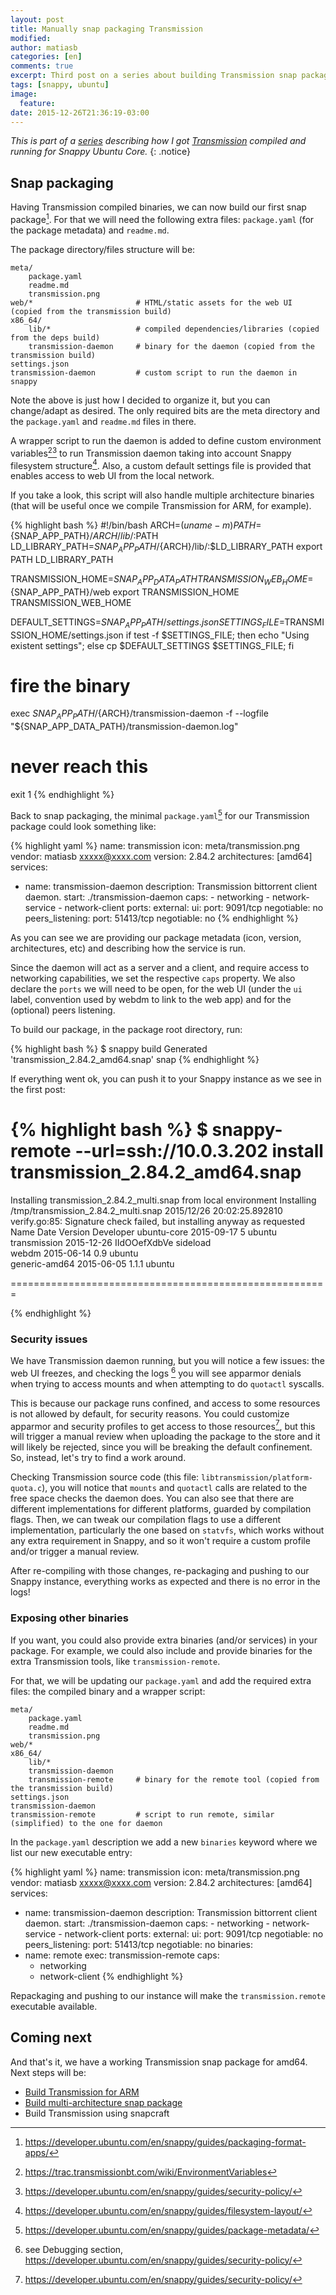 ```yaml
---
layout: post
title: Manually snap packaging Transmission
modified:
author: matiasb
categories: [en]
comments: true
excerpt: Third post on a series about building Transmission snap package.
tags: [snappy, ubuntu]
image:
  feature:
date: 2015-12-26T21:36:19-03:00
---
```


*This is part of a [series](/tags/#snappy) describing how I got [Transmission](https://uappexplorer.com/app/transmission.matiasb) compiled and running for Snappy Ubuntu Core.*
{: .notice}


Snap packaging
--------------

Having Transmission compiled binaries, we can now build our first snap package[^1]. For that we will need the following extra files: `package.yaml` (for the package metadata) and `readme.md`.

[^1]: https://developer.ubuntu.com/en/snappy/guides/packaging-format-apps/

The package directory/files structure will be:

    meta/
        package.yaml
        readme.md
        transmission.png
    web/*                       # HTML/static assets for the web UI (copied from the transmission build)
    x86_64/
        lib/*                   # compiled dependencies/libraries (copied from the deps build)
        transmission-daemon     # binary for the daemon (copied from the transmission build)
    settings.json
    transmission-daemon         # custom script to run the daemon in snappy

Note the above is just how I decided to organize it, but you can change/adapt as desired. The only required bits are the meta directory and the `package.yaml` and `readme.md` files in there.

A wrapper script to run the daemon is added to define custom environment variables[^2][^3] to run Transmission daemon taking into account Snappy filesystem structure[^4]. Also, a custom default settings file is provided that enables access to web UI from the local network.

If you take a look, this script will also handle multiple architecture binaries (that will be useful once we compile Transmission for ARM, for example).

[^2]: https://trac.transmissionbt.com/wiki/EnvironmentVariables
[^3]: https://developer.ubuntu.com/en/snappy/guides/security-policy/
[^4]: https://developer.ubuntu.com/en/snappy/guides/filesystem-layout/

{% highlight bash %}
#!/bin/bash
ARCH=$(uname -m)
PATH=${SNAP_APP_PATH}/${ARCH}/lib/:$PATH
LD_LIBRARY_PATH=${SNAP_APP_PATH}/${ARCH}/lib/:$LD_LIBRARY_PATH
export PATH LD_LIBRARY_PATH

TRANSMISSION_HOME=${SNAP_APP_DATA_PATH}
TRANSMISSION_WEB_HOME=${SNAP_APP_PATH}/web
export TRANSMISSION_HOME TRANSMISSION_WEB_HOME

DEFAULT_SETTINGS=${SNAP_APP_PATH}/settings.json
SETTINGS_FILE=$TRANSMISSION_HOME/settings.json
if test -f $SETTINGS_FILE;
then echo "Using existent settings";
else cp $DEFAULT_SETTINGS $SETTINGS_FILE; fi

# fire the binary
exec ${SNAP_APP_PATH}/${ARCH}/transmission-daemon -f --logfile "${SNAP_APP_DATA_PATH}/transmission-daemon.log"

# never reach this
exit 1
{% endhighlight %}

Back to snap packaging, the minimal `package.yaml`[^5] for our Transmission package could look something like:

{% highlight yaml %}
name: transmission
icon: meta/transmission.png
vendor: matiasb <xxxxx@xxxx.com>
version: 2.84.2
architectures: [amd64]
services:
 - name: transmission-daemon
   description: Transmission bittorrent client daemon.
   start: ./transmission-daemon
   caps:
        - networking
        - network-service
        - network-client
   ports:
      external:
         ui:
            port: 9091/tcp
            negotiable: no
         peers_listening:
            port: 51413/tcp
            negotiable: no
{% endhighlight %}

[^5]: https://developer.ubuntu.com/en/snappy/guides/package-metadata/

As you can see we are providing our package metadata (icon, version, architectures, etc) and describing how the service is run.

Since the daemon will act as a server and a client, and require access to networking capabilities, we set the respective `caps` property. We also declare the `ports` we will need to be open, for the web UI (under the `ui` label, convention used by webdm to link to the web app) and for the (optional) peers listening.

To build our package, in the package root directory, run:

{% highlight bash %}
$ snappy build
Generated 'transmission_2.84.2_amd64.snap' snap
{% endhighlight %}

If everything went ok, you can push it to your Snappy instance as we see in the first post:

{% highlight bash %}
$ snappy-remote --url=ssh://10.0.3.202 install transmission_2.84.2_amd64.snap
=======================================================

Installing transmission_2.84.2_multi.snap from local environment
Installing /tmp/transmission_2.84.2_multi.snap
2015/12/26 20:02:25.892810 verify.go:85: Signature check failed, but installing anyway as requested
Name          Date       Version      Developer 
ubuntu-core   2015-09-17 5            ubuntu    
transmission  2015-12-26 IIdOOefXdbVe sideload  
webdm         2015-06-14 0.9          ubuntu    
generic-amd64 2015-06-05 1.1.1        ubuntu    

=======================================================

{% endhighlight %}


### Security issues

We have Transmission daemon running, but you will notice a few issues: the web UI freezes, and checking the logs [^6] you will see apparmor denials when trying to access mounts and when attempting to do `quotactl` syscalls.

[^6]: see Debugging section, https://developer.ubuntu.com/en/snappy/guides/security-policy/

This is because our package runs confined, and access to some resources is not allowed by default, for security reasons. You could customize apparmor and security profiles to get access to those resources[^7], but this will trigger a manual review when uploading the package to the store and it will likely be rejected, since you will be breaking the default confinement. So, instead, let's try to find a work around.

[^7]: https://developer.ubuntu.com/en/snappy/guides/security-policy/

Checking Transmission source code (this file: `libtransmission/platform-quota.c`), you will notice that `mounts` and `quotactl` calls are related to the free space checks the daemon does. You can also see that there are different implementations for different platforms, guarded by compilation flags. Then, we can tweak our compilation flags to use a different implementation, particularly the one based on `statvfs`, which works without any extra requirement in Snappy, and so it won't require a custom profile and/or trigger a manual review.

After re-compiling with those changes, re-packaging and pushing to our Snappy instance, everything works as expected and there is no error in the logs!


### Exposing other binaries

If you want, you could also provide extra binaries (and/or services) in your package. For example, we could also include and provide binaries for the extra Transmission tools, like `transmission-remote`.

For that, we will be updating our `package.yaml` and add the required extra files: the compiled binary and a wrapper script:

    meta/
        package.yaml
        readme.md
        transmission.png
    web/*
    x86_64/
        lib/*
        transmission-daemon
        transmission-remote     # binary for the remote tool (copied from the transmission build)
    settings.json
    transmission-daemon
    transmission-remote         # script to run remote, similar (simplified) to the one for daemon

In the `package.yaml` description we add a new `binaries` keyword where we list our new executable entry:

{% highlight yaml %}
name: transmission
icon: meta/transmission.png
vendor: matiasb <xxxxx@xxxx.com>
version: 2.84.2
architectures: [amd64]
services:
 - name: transmission-daemon
   description: Transmission bittorrent client daemon.
   start: ./transmission-daemon
   caps:
        - networking
        - network-service
        - network-client
   ports:
      external:
         ui:
            port: 9091/tcp
            negotiable: no
         peers_listening:
            port: 51413/tcp
            negotiable: no
binaries:
 - name: remote
   exec: transmission-remote
   caps:
     - networking
     - network-client
{% endhighlight %}


Repackaging and pushing to our instance will make the `transmission.remote` executable available.


Coming next
-----------

And that's it, we have a working Transmission snap package for amd64. Next steps will be:


* [Build Transmission for ARM](/en/build-transmission-arm/)
* [Build multi-architecture snap package](/en/build-multiarchitecture-package/)
* Build Transmission using snapcraft
